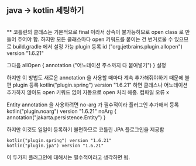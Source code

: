 ## java -> kotlin 세팅하기
<br/>
** 코틀린의 클래스는 기본적으로 final 이라서 상속이 불가능하므로 open class 로 만들어 주어야 함.
하지만 모든 클래스마다 open 키워드를 붙이는 건 번거로울 수 있으므로 build.gradle 에서 설정 가능
plugin 등록
id ("org.jetbrains.plugin.allopen") version "1.6.21"

그다음 allOpen { annotation ("어노테이션 주소까지 다 붙여넣기") } 설정

하지만 이 방법도 새로운 annotation 을 사용할 때마다 계속 추가해줘야하기 때문에 불편
plugin 등록
kotlin("plugin.spring") version "1.6.21"
하면 클래스나 어노테이션 추가하지 않아도 open 키워드 없이 자동으로 open 처리 해줌. 컴파일 오류 x

Entity annotation 을 사용하려면 no-arg 가 필수적이라
플러그인 추가해서 등록
kotlin("plugin.noarg") version "1.6.21"
noArg {
	annotation("jakarta.persistence.Entity")
}

하지만 이것도 일일이 등록하기 불편하므로 코틀린 JPA 플로그인을 제공함

	kotlin("plugin.spring") version "1.6.21"
	kotlin("plugin.jpa") version "1.6.21"

이 두가지 플러그인에 대해서는 필수적이라고 생각하면 됨.
